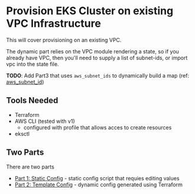 # Provision EKS Cluster on existing VPC Infrastructure

This will cover provisioning on an existing VPC.

The dynamic part relies on the VPC module rendering a state, so if you already have VPC, then you'll need to supply a list of subnet-ids, or import vpc into the state file.

**TODO**: Add Part3 that uses `aws_subnet_ids` to dynamically build a map (ref: [aws_subnet_id](https://registry.terraform.io/providers/hashicorp/aws/latest/docs/data-sources/subnet_ids))

## Tools Needed

* Terraform
* AWS CLI (tested with v1)
  * configured with profile that allows acces to create resources
* eksctl

## Two Parts

There are two parts

* [Part 1: Static Config](part1_static_config/README.md) - static config script that requies editing values
* [Part 2: Template Config](part2_temlpate_config/README.md) - dynamic config generated using Terraform
